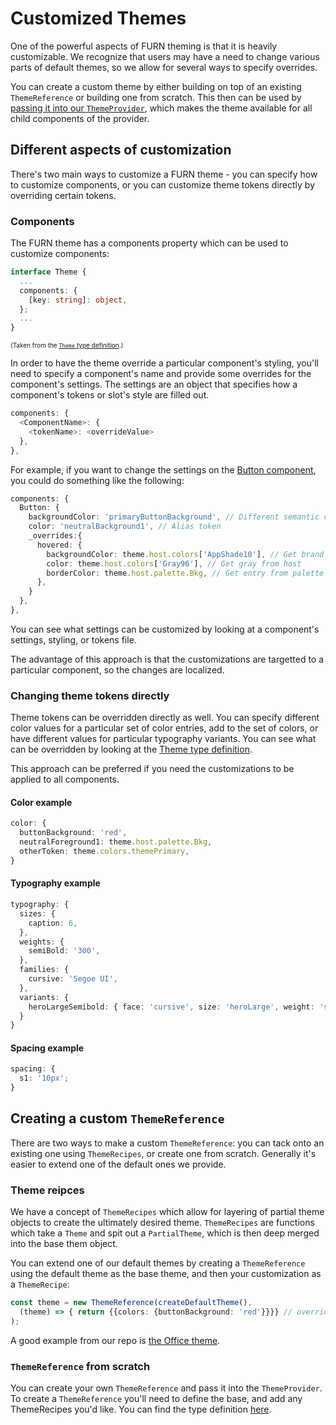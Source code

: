 # Customized Themes

One of the powerful aspects of FURN theming is that it is heavily customizable. We recognize that users may have a need to change various parts of default themes, so we allow for several ways to specify overrides.

You can create a custom theme by either building on top of an existing `ThemeReference` or building one from scratch. This then can be used by [passing it into our `ThemeProvider`](./Basics.md), which makes the theme available for all child components of the provider.

## Different aspects of customization

There's two main ways to customize a FURN theme - you can specify how to customize components, or you can customize theme tokens directly by overriding certain tokens.

### Components

The FURN theme has a components property which can be used to customize components:

```ts
interface Theme {
  ...
  components: {
    [key: string]: object,
  };
  ...
}
```

<font size=1>(Taken from the [`Theme` type definition](https://github.com/microsoft/fluentui-react-native/blob/master/packages/theming/theme-types/src/Theme.types.ts).)</font>

In order to have the theme override a particular component's styling, you'll need to specify a component's name and provide some overrides for the component's settings. The settings are an object that specifies how a component's tokens or slot's style are filled out.

```ts
components: {
  <ComponentName>: {
    <tokenName>: <overrideValue>
  },
},
```

For example, if you want to change the settings on the [Button component](https://github.com/microsoft/fluentui-react-native/blob/master/packages/components/Button/src/Button.settings.ts), you could do something like the following:

```ts
components: {
  Button: {
    backgroundColor: 'primaryButtonBackground', // Different semantic color
    color: 'neutralBackground1', // Alias token
    _overrides:{
      hovered: {
        backgroundColor: theme.host.colors['AppShade10'], // Get brand color from host
        color: theme.host.colors['Gray96'], // Get gray from host
        borderColor: theme.host.palette.Bkg, // Get entry from palette from host
      },
    }
  },
},
```

You can see what settings can be customized by looking at a component's settings, styling, or tokens file.

The advantage of this approach is that the customizations are targetted to a particular component, so the changes are localized.

### Changing theme tokens directly

Theme tokens can be overridden directly as well. You can specify different color values for a particular set of color entries, add to the set of colors, or have different values for particular typography variants. You can see what can be overridden by looking at the [Theme type definition](https://github.com/microsoft/fluentui-react-native/blob/master/packages/theming/theme-types/src/Theme.types.ts).

This approach can be preferred if you need the customizations to be applied to all components.

#### Color example

```ts
color: {
  buttonBackground: 'red',
  neutralForeground1: theme.host.palette.Bkg,
  otherToken: theme.colors.themePrimary,
}
```

#### Typography example

```ts
typography: {
  sizes: {
    caption: 6,
  },
  weights: {
    semiBold: '300',
  },
  families: {
    cursive: 'Segoe UI',
  },
  variants: {
    heroLargeSemibold: { face: 'cursive', size: 'heroLarge', weight: 'semiBold' }
  }
}
```

#### Spacing example

```ts
spacing: {
  s1: '10px';
}
```

## Creating a custom `ThemeReference`

There are two ways to make a custom `ThemeReference`: you can tack onto an existing one using `ThemeRecipes`, or create one from scratch. Generally it's easier to extend one of the default ones we provide.

### Theme reipces

We have a concept of `ThemeRecipes` which allow for layering of partial theme objects to create the ultimately desired theme. `ThemeRecipes` are functions which take a `Theme` and spit out a `PartialTheme`, which is then deep merged into the base them object.

You can extend one of our default themes by creating a `ThemeReference` using the default theme as the base theme, and then your customization as a `ThemeRecipe`:

```ts
const theme = new ThemeReference(createDefaultTheme(),
  (theme) => { return {{colors: {buttonBackground: 'red'}}}} // overrides the buttonBackground color token, all other colors are kept in tact
);
```

A good example from our repo is [the Office theme](https://github.com/microsoft/fluentui-react-native/blob/master/packages/theming/win32-theme/src/createOfficeTheme.ts).

### `ThemeReference` from scratch

You can create your own `ThemeReference` and pass it into the `ThemeProvider`. To create a `ThemeReference` you'll need to define the base, and add any ThemeRecipes you'd like. You can find the type definition [here](https://github.com/microsoft/fluentui-react-native/blob/master/packages/framework/theme/src/themeReference.ts).
